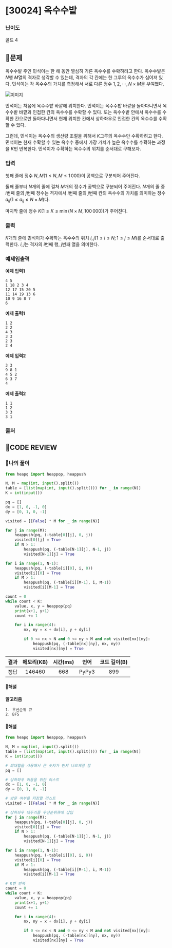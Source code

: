 # [30024] 옥수수밭

### **난이도**
골드 4
## **📝문제**
옥수수밭 주인 민석이는 한 해 동안 열심히 기른 옥수수를 수확하려고 한다. 옥수수밭은 
$N$행 
$M$열의 격자로 생각할 수 있는데, 격자의 각 칸에는 한 그루의 옥수수가 심어져 있다. 민석이는 각 옥수수의 가치를 측정해서 서로 다른 정수 
$1,2,\cdots ,N\times M$을 부여했다.

![이미지](https://upload.acmicpc.net/8bfc31ad-3ecd-4a0b-aafe-9ef98a081e27/-/preview/)

민석이는 처음에 옥수수밭 바깥에 위치한다. 민석이는 옥수수밭 바깥을 돌아다니면서 옥수수밭 바깥과 인접한 칸의 옥수수를 수확할 수 있다. 또는 옥수수밭 안에서 옥수수를 수확한 칸으로만 돌아다니면서 현재 위치한 칸에서 상하좌우로 인접한 칸의 옥수수를 수확할 수 있다.

그런데, 민석이는 옥수수의 생산량 조절을 위해서 
$K$그루의 옥수수만 수확하려고 한다. 민석이는 현재 수확할 수 있는 옥수수 중에서 가장 가치가 높은 옥수수를 수확하는 과정을 
$K$번 반복한다. 민석이가 수확하는 옥수수의 위치를 순서대로 구해보자.
### **입력**
첫째 줄에 정수 
$N, M(1 \le N, M \le 1\,000)$이 공백으로 구분되어 주어진다.

둘째 줄부터 
$N$개의 줄에 걸쳐 
$M$개의 정수가 공백으로 구분되어 주어진다. 
$N$개의 줄 중 
$i$번째 줄의 
$j$번째 정수는 격자에서 
$i$번째 줄의 
$j$번째 칸의 옥수수의 가치를 의미하는 정수 
$a_{ij}(1 \le a_{ij} \le N \times M)$다.

마지막 줄에 정수 
$K(1\le K \le \min(N \times M, 100\,000))$가 주어진다.
### **출력**
$K$개의 줄에 민석이가 수확하는 옥수수의 위치 
$i,j(1\le i\le N;1\le j\le M)$를 순서대로 출력한다. 
$i,j$는 격자의 
$i$번째 행, 
$j$번째 열을 의미한다.
### **예제입출력**

**예제 입력1**

```
4 5
1 18 2 3 4
12 17 15 20 5
11 14 19 13 6
10 9 16 8 7
6
```

**예제 출력1**

```
1 2
2 2
4 3
3 3
2 3
2 4
```

**예제 입력2**

```
3 3
9 8 1
4 5 2
6 3 7
4
```

**예제 출력2**

```
1 1
1 2
3 3
3 1
```
### **출처**

## **🧐CODE REVIEW**

### **🧾나의 풀이**

```python
from heapq import heappop, heappush

N, M = map(int, input().split())
table = [list(map(int, input().split())) for _ in range(N)]
K = int(input())

pq = []
dx = [1, 0, -1, 0]
dy = [0, 1, 0, -1]

visited = [[False] * M for _ in range(N)]

for j in range(M):
    heappush(pq, (-table[0][j], 0, j))
    visited[0][j] = True
    if N > 1:
        heappush(pq, (-table[N-1][j], N-1, j))
        visited[N-1][j] = True

for i in range(1, N-1):
    heappush(pq, (-table[i][0], i, 0))
    visited[i][0] = True
    if M > 1:
        heappush(pq, (-table[i][M-1], i, M-1))
        visited[i][M-1] = True

count = 0
while count < K:
    value, x, y = heappop(pq)
    print(x+1, y+1)
    count += 1

    for i in range(4):
        nx, ny = x + dx[i], y + dy[i]

        if 0 <= nx < N and 0 <= ny < M and not visited[nx][ny]:
            heappush(pq, (-table[nx][ny], nx, ny))
            visited[nx][ny] = True
```

결과	| 메모리(KB) |	시간(ms) |	언어 |	코드 길이(B)
:----:|:-----:|:-----:|:-----:|:--------:
정답|146460|668|PyPy3|899
#### **📝해설**

**알고리즘**
```
1. 우선순위 큐
2. BFS
```

#### **📝해설**

```python
from heapq import heappop, heappush

N, M = map(int, input().split())
table = [list(map(int, input().split())) for _ in range(N)]
K = int(input())

# 최대힙을 사용해서 큰 숫자가 먼저 나오게끔 함
pq = []

# 상하좌우 이동을 위한 리스트
dx = [1, 0, -1, 0]
dy = [0, 1, 0, -1]

# 방문 여부를 저장할 리스트
visited = [[False] * M for _ in range(N)]

# 상하좌우 테두리를 우선순위큐에 삽입
for j in range(M):
    heappush(pq, (-table[0][j], 0, j))
    visited[0][j] = True
    if N > 1:
        heappush(pq, (-table[N-1][j], N-1, j))
        visited[N-1][j] = True

for i in range(1, N-1):
    heappush(pq, (-table[i][0], i, 0))
    visited[i][0] = True
    if M > 1:
        heappush(pq, (-table[i][M-1], i, M-1))
        visited[i][M-1] = True

# K번 반복
count = 0
while count < K:
    value, x, y = heappop(pq)
    print(x+1, y+1)
    count += 1

    for i in range(4):
        nx, ny = x + dx[i], y + dy[i]

        if 0 <= nx < N and 0 <= ny < M and not visited[nx][ny]:
            heappush(pq, (-table[nx][ny], nx, ny))
            visited[nx][ny] = True
```